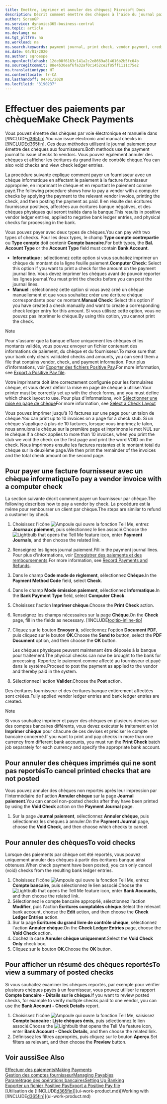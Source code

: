 ```yaml
---
title: Emettre, imprimer et annuler des chèques| Microsoft Docs
description: Décrit comment émettre des chèques à l'aide du journal paiement, imprimer des chèques, et annuler ou afficher les écritures du grand livre de contrôle chèque dans Business Central.
author: SorenGP
ms.service: dynamics365-business-central
ms.topic: article
ms.devlang: na
ms.tgt_pltfrm: na
ms.workload: na
ms.search.keywords: payment journal, print check, vendor payment, creditor, debt, balance due, AP
ms.date: 04/01/2020
ms.author: sgroespe
ms.openlocfilehash: 12de08f6163c141a2c2e8669a814616b2b5fc04b
ms.sourcegitcommit: 88e4b30eaf6fa32af0c1452ce2f85ff1111c75e2
ms.translationtype: HT
ms.contentlocale: fr-CA
ms.lasthandoff: 04/01/2020
ms.locfileid: "3190237"
---
```

# <a name="make-check-payments"></a><span data-ttu-id="4b8ed-103">Effectuer des paiements par chèque</span><span class="sxs-lookup"><span data-stu-id="4b8ed-103">Make Check Payments</span></span>
<span data-ttu-id="4b8ed-104">Vous pouvez émettre des chèques par voie électronique et manuelle dans [!INCLUDE[d365fin](includes/d365fin_md.md)].</span><span class="sxs-lookup"><span data-stu-id="4b8ed-104">You can issue electronic and manual checks in [!INCLUDE[d365fin](includes/d365fin_md.md)].</span></span> <span data-ttu-id="4b8ed-105">Ces deux méthodes utilisent le journal paiement pour émettre des chèques aux fournisseurs.</span><span class="sxs-lookup"><span data-stu-id="4b8ed-105">Both methods use the payment journal to issue checks to vendors.</span></span> <span data-ttu-id="4b8ed-106">Vous pouvez également annuler des chèques et afficher les écritures du grand livre de contrôle chèque.</span><span class="sxs-lookup"><span data-stu-id="4b8ed-106">You can also void checks and view check ledger entries.</span></span>

<span data-ttu-id="4b8ed-107">La procédure suivante explique comment payer un fournisseur avec un chèque informatique en affectant le paiement à la facture fournisseur appropriée, en imprimant le chèque et en reportant le paiement comme payé.</span><span class="sxs-lookup"><span data-stu-id="4b8ed-107">The following procedure shows how to pay a vendor with a computer checks by applying the payment to the relevant vendor invoice, printing the check, and then posting the payment as paid.</span></span> <span data-ttu-id="4b8ed-108">Il en résulte des écritures fournisseur positives, affectées aux écritures banque négatives, et des chèques physiques qui seront traités dans la banque.</span><span class="sxs-lookup"><span data-stu-id="4b8ed-108">This results in positive vendor ledger entries, applied to negative bank ledger entries, and physical checks for processing in the bank.</span></span>

<span data-ttu-id="4b8ed-109">Vous pouvez payer avec deux types de chèques.</span><span class="sxs-lookup"><span data-stu-id="4b8ed-109">You can pay with two types of checks.</span></span> <span data-ttu-id="4b8ed-110">Pour les deux types, le champ **Type compte contrepartie** ou **Type compte** doit contenir **Compte bancaire**.</span><span class="sxs-lookup"><span data-stu-id="4b8ed-110">For both types, the **Bal. Account Type** or the **Account Type** field must contain **Bank Account**.</span></span>

- <span data-ttu-id="4b8ed-111">**Informatique** : sélectionnez cette option si vous souhaitez imprimer un chèque du montant de la ligne feuille paiement.</span><span class="sxs-lookup"><span data-stu-id="4b8ed-111">**Computer Check**: Select this option if you want to print a check for the amount on the payment journal line.</span></span> <span data-ttu-id="4b8ed-112">Vous devez imprimer les chèques avant de pouvoir reporter les lignes journal.</span><span class="sxs-lookup"><span data-stu-id="4b8ed-112">You must print the checks before you can post the journal lines.</span></span>
- <span data-ttu-id="4b8ed-113">**Manuel** : sélectionnez cette option si vous avez créé un chèque manuellement et que vous souhaitez créer une écriture chèque correspondante pour ce montant.</span><span class="sxs-lookup"><span data-stu-id="4b8ed-113">**Manual Check**: Select this option if you have created a check manually and want to create a corresponding check ledger entry for this amount.</span></span> <span data-ttu-id="4b8ed-114">Si vous utilisez cette option, vous ne pouvez pas imprimer le chèque.</span><span class="sxs-lookup"><span data-stu-id="4b8ed-114">By using this option, you cannot print the check.</span></span>

> [!NOTE]  
> <span data-ttu-id="4b8ed-115">Pour s'assurer que la banque efface uniquement les chèques et les montants validés, vous pouvez envoyer un fichier contenant des informations de paiement, du chèque et du fournisseur.</span><span class="sxs-lookup"><span data-stu-id="4b8ed-115">To make sure that your bank only clears validated checks and amounts, you can send them a file that contains vendor, check, and payment information.</span></span> <span data-ttu-id="4b8ed-116">Pour plus d'informations, voir [Exporter des fichiers Positive Pay](finance-how-positive-pay.md).</span><span class="sxs-lookup"><span data-stu-id="4b8ed-116">For more information, see [Export a Positive Pay file](finance-how-positive-pay.md).</span></span>

<span data-ttu-id="4b8ed-117">Votre imprimante doit être correctement configurée pour les formulaires chèque, et vous devez définir la mise en page de chèque à utiliser.</span><span class="sxs-lookup"><span data-stu-id="4b8ed-117">Your printer must be correctly set up with the check forms, and you must define which check layout to use.</span></span> <span data-ttu-id="4b8ed-118">Pour plus d'informations, voir [Sélectionner une mise en page de chèque](finance-how-define-check-layouts.md)</span><span class="sxs-lookup"><span data-stu-id="4b8ed-118">For more information, see [Select a Check Layout](finance-how-define-check-layouts.md)</span></span>

<span data-ttu-id="4b8ed-119">Vous pouvez imprimer jusqu'à 10 factures sur une page pour un talon de chèque.</span><span class="sxs-lookup"><span data-stu-id="4b8ed-119">You can print up to 10 invoices on a page for a check stub.</span></span> <span data-ttu-id="4b8ed-120">Si un chèque s'applique à plus de 10 factures, lorsque vous imprimez le talon, nous annulons le chèque sur la première page et imprimons le mot NUL sur le chèque.</span><span class="sxs-lookup"><span data-stu-id="4b8ed-120">If a check applies to more than 10 invoices, when you print the stub we void the check on the first page and print the word VOID on the check.</span></span> <span data-ttu-id="4b8ed-121">Nous imprimons ensuite les factures restantes et le montant total du chèque sur la deuxième page.</span><span class="sxs-lookup"><span data-stu-id="4b8ed-121">We then print the remainder of the invoices and the total check amount on the second page.</span></span>

## <a name="to-pay-a-vendor-invoice-with-a-computer-check"></a><span data-ttu-id="4b8ed-122">Pour payer une facture fournisseur avec un chèque informatique</span><span class="sxs-lookup"><span data-stu-id="4b8ed-122">To pay a vendor invoice with a computer check</span></span>
<span data-ttu-id="4b8ed-123">La section suivante décrit comment payer un fournisseur par chèque.</span><span class="sxs-lookup"><span data-stu-id="4b8ed-123">The following describes how to pay a vendor by check.</span></span> <span data-ttu-id="4b8ed-124">La procédure est la même pour rembourser un client par chèque.</span><span class="sxs-lookup"><span data-stu-id="4b8ed-124">The steps are similar to refund a customer by check.</span></span>

1. <span data-ttu-id="4b8ed-125">Choisissez l'icône ![Ampoule qui ouvre la fonction Tell Me](media/ui-search/search_small.png "Dites-moi ce que vous voulez faire"), entrez **Journaux paiement**, puis sélectionnez le lien associé.</span><span class="sxs-lookup"><span data-stu-id="4b8ed-125">Choose the ![Lightbulb that opens the Tell Me feature](media/ui-search/search_small.png "Tell me what you want to do") icon, enter **Payment Journals**, and then choose the related link.</span></span>
2. <span data-ttu-id="4b8ed-126">Renseignez les lignes journal paiement.</span><span class="sxs-lookup"><span data-stu-id="4b8ed-126">Fill in the payment journal lines.</span></span> <span data-ttu-id="4b8ed-127">Pour plus d'informations, voir [Enregistrer des paiements et des remboursements](payables-how-post-payments-refunds.md).</span><span class="sxs-lookup"><span data-stu-id="4b8ed-127">For more information, see [Record Payments and Refunds](payables-how-post-payments-refunds.md).</span></span>
3. <span data-ttu-id="4b8ed-128">Dans le champ **Code mode de règlement**, sélectionnez **Chèque**.</span><span class="sxs-lookup"><span data-stu-id="4b8ed-128">In the **Payment Method Code** field, select **Check**.</span></span>
4. <span data-ttu-id="4b8ed-129">Dans le champ **Mode émission paiement**, sélectionnez **Informatique**.</span><span class="sxs-lookup"><span data-stu-id="4b8ed-129">In the **Bank Payment Type** field, select **Computer Check**.</span></span>
5. <span data-ttu-id="4b8ed-130">Choisissez l'action **Imprimer chèque**.</span><span class="sxs-lookup"><span data-stu-id="4b8ed-130">Choose the **Print Check** action.</span></span>
6. <span data-ttu-id="4b8ed-131">Renseignez les champs nécessaires sur la page **Chèque**.</span><span class="sxs-lookup"><span data-stu-id="4b8ed-131">On the **Check** page, fill in the fields as necessary.</span></span> [!INCLUDE[tooltip-inline-tip](includes/tooltip-inline-tip_md.md)]
7. <span data-ttu-id="4b8ed-132">Cliquez sur le bouton **Envoyer à**, sélectionnez l'option **Document PDF**, puis cliquez sur le bouton **OK**.</span><span class="sxs-lookup"><span data-stu-id="4b8ed-132">Choose the **Send to** button, select the **PDF Document** option, and then choose the **OK** button.</span></span>

    <span data-ttu-id="4b8ed-133">Les chèques physiques peuvent maintenant être déposés à la banque pour traitement.</span><span class="sxs-lookup"><span data-stu-id="4b8ed-133">The physical checks can now be brought to the bank for processing.</span></span> <span data-ttu-id="4b8ed-134">Reportez le paiement comme affecté au fournisseur et payé dans le système.</span><span class="sxs-lookup"><span data-stu-id="4b8ed-134">Proceed to post the payment as applied to the vendor and thereby paid in the system.</span></span>
8. <span data-ttu-id="4b8ed-135">Sélectionnez l'action **Valider**.</span><span class="sxs-lookup"><span data-stu-id="4b8ed-135">Choose the **Post** action.</span></span>

<span data-ttu-id="4b8ed-136">Des écritures fournisseur et des écritures banque entièrement affectées sont créées.</span><span class="sxs-lookup"><span data-stu-id="4b8ed-136">Fully applied vendor ledger entries and bank ledger entries are created.</span></span>

> [!NOTE]  
> <span data-ttu-id="4b8ed-137">Si vous souhaitez imprimer et payer des chèques en plusieurs devises sur des comptes bancaires différents, vous devez exécuter le traitement en lot **Imprimer chèque** pour chacune de ces devises et préciser le compte bancaire concerné.</span><span class="sxs-lookup"><span data-stu-id="4b8ed-137">If you want to print and pay checks in more than one currency from different bank accounts, you must run the **Print Check** batch job separately for each currency and specify the appropriate bank account.</span></span>

## <a name="to-cancel-printed-checks-that-are-not-posted"></a><span data-ttu-id="4b8ed-138">Pour annuler des chèques imprimés qui ne sont pas reportés</span><span class="sxs-lookup"><span data-stu-id="4b8ed-138">To cancel printed checks that are not posted</span></span>
<span data-ttu-id="4b8ed-139">Vous pouvez annuler des chèques non reportés après leur impression par l'intermédiaire de l'action **Annuler chèque** sur la page **Journal paiement**.</span><span class="sxs-lookup"><span data-stu-id="4b8ed-139">You can cancel non-posted checks after they have been printed by using the **Void Check** action on the **Payment Journal** page.</span></span>

1. <span data-ttu-id="4b8ed-140">Sur la page **Journal paiement**, sélectionnez **Annuler chèque**, puis sélectionnez les chèques à annuler.</span><span class="sxs-lookup"><span data-stu-id="4b8ed-140">On the **Payment Journal** page, choose the **Void Check**, and then choose which checks to cancel.</span></span>

## <a name="to-void-checks"></a><span data-ttu-id="4b8ed-141">Pour annuler des chèques</span><span class="sxs-lookup"><span data-stu-id="4b8ed-141">To void checks</span></span>
<span data-ttu-id="4b8ed-142">Lorsque des paiements par chèque ont été reportés, vous pouvez uniquement annuler des chèques à partir des écritures banque ainsi obtenues.</span><span class="sxs-lookup"><span data-stu-id="4b8ed-142">When check payment have been posted, you can only cancel (void) checks from the resulting bank ledger entries.</span></span>

1. <span data-ttu-id="4b8ed-143">Choisissez l'icône ![Ampoule qui ouvre la fonction Tell Me](media/ui-search/search_small.png "Dites-moi ce que vous voulez faire"), entrez **Compte bancaire**, puis sélectionnez le lien associé.</span><span class="sxs-lookup"><span data-stu-id="4b8ed-143">Choose the ![Lightbulb that opens the Tell Me feature](media/ui-search/search_small.png "Tell me what you want to do") icon, enter **Bank Accounts**, and then choose the related link.</span></span>
2. <span data-ttu-id="4b8ed-144">Sélectionnez le compte bancaire approprié, sélectionnez l'action **Modifier**, puis l'action **Écritures comptables chèque**.</span><span class="sxs-lookup"><span data-stu-id="4b8ed-144">Select the relevant bank account, choose the **Edit** action, and then choose the **Check Ledger Entries** action.</span></span>
3. <span data-ttu-id="4b8ed-145">Sur la page **Écritures du grand livre de contrôle chèque**, sélectionnez l'action **Annuler chèque**.</span><span class="sxs-lookup"><span data-stu-id="4b8ed-145">On the **Check Ledger Entries** page, choose the **Void Check** action.</span></span>
4. <span data-ttu-id="4b8ed-146">Cochez la case **Annuler chèque uniquement**.</span><span class="sxs-lookup"><span data-stu-id="4b8ed-146">Select the **Void Check Only** check box.</span></span>
5. <span data-ttu-id="4b8ed-147">Cliquez sur le bouton **OK**.</span><span class="sxs-lookup"><span data-stu-id="4b8ed-147">Choose the **OK** button.</span></span>

## <a name="to-view-a-summary-of-posted-checks"></a><span data-ttu-id="4b8ed-148">Pour afficher un résumé des chèques reportés</span><span class="sxs-lookup"><span data-stu-id="4b8ed-148">To view a summary of posted checks</span></span>
<span data-ttu-id="4b8ed-149">Si vous souhaitez examiner les chèques reportés, par exemple pour vérifier plusieurs chèques payés à un fournisseur, vous pouvez utiliser le rapport **Compte bancaire - Détails sur le chèque**.</span><span class="sxs-lookup"><span data-stu-id="4b8ed-149">If you want to review posted checks, for example to verify multiple checks paid to one vendor, you can use the **Bank Account - Check Details** report.</span></span>
1. <span data-ttu-id="4b8ed-150">Choisissez l'icône ![Ampoule qui ouvre la fonction Tell Me](media/ui-search/search_small.png "Dites-moi ce que vous voulez faire"), saisissez **Compte bancaire : Liste chèques émis**, puis sélectionnez le lien associé.</span><span class="sxs-lookup"><span data-stu-id="4b8ed-150">Choose the ![Lightbulb that opens the Tell Me feature](media/ui-search/search_small.png "Tell me what you want to do") icon, enter **Bank Account - Check Details**, and then choose the related link.</span></span>
2. <span data-ttu-id="4b8ed-151">Définissez les filtres appropriés, puis cliquez sur le bouton **Aperçu**.</span><span class="sxs-lookup"><span data-stu-id="4b8ed-151">Set filters as relevant, and then choose the **Preview** button.</span></span>

## <a name="see-also"></a><span data-ttu-id="4b8ed-152">Voir aussi</span><span class="sxs-lookup"><span data-stu-id="4b8ed-152">See Also</span></span>
[<span data-ttu-id="4b8ed-153">Effectuer des paiements</span><span class="sxs-lookup"><span data-stu-id="4b8ed-153">Making Payments</span></span>](payables-make-payments.md)  
[<span data-ttu-id="4b8ed-154">Gestion des comptes fournisseur</span><span class="sxs-lookup"><span data-stu-id="4b8ed-154">Managing Payables</span></span>](payables-manage-payables.md)  
[<span data-ttu-id="4b8ed-155">Paramétrage des opérations bancaires</span><span class="sxs-lookup"><span data-stu-id="4b8ed-155">Setting Up Banking</span></span>](bank-setup-banking.md)  
[<span data-ttu-id="4b8ed-156">Exporter un fichier Positive Pay</span><span class="sxs-lookup"><span data-stu-id="4b8ed-156">Export a Positive Pay file</span></span>](finance-how-positive-pay.md)  
<span data-ttu-id="4b8ed-157">[Utilisation de [!INCLUDE[d365fin](includes/d365fin_md.md)]](ui-work-product.md)</span><span class="sxs-lookup"><span data-stu-id="4b8ed-157">[Working with [!INCLUDE[d365fin](includes/d365fin_md.md)]](ui-work-product.md)</span></span>  
